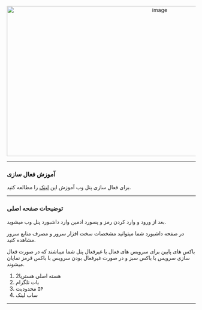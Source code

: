 <p align="center">
 <img width="800" height="400" alt="image" src="https://github.com/user-attachments/assets/9c6deb27-f781-408d-8757-b8f77038a015" />

</p>

----

### آموزش فعال سازی

برای فعال سازی پنل وب آموزش این [لینک](https://returnfi.github.io/Blitz-docs/menu/advance-menu/#8-web-panel) را مطالعه کنید.


----

### توضیحات صفحه اصلی

بعد از ورود و وارد کردن رمز و پسورد ادمین وارد داشبورد پنل وب میشوید.

در صفحه داشبورد شما میتوانید مشخصات سخت افزار سرور و مصرف منابع سرور مشاهده کنید.

باکس های پایین برای سرویس های فعال یا غیرفعال پنل شما میباشند که در صورت فعال سازی سرویس با باکس سبز و در صورت غیرفعال بودن سرویس با باکس قرمز نمایان میشوند.

1. هسته اصلی هستریا2
2. بات تلگرام
3. محدودیت `IP`
4. ساب لینک

---
